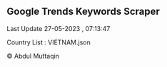

## Google Trends Keywords Scraper 
 
Last Update 27-05-2023 , 07:13:47

Country List :
VIETNAM.json



© Abdul Muttaqin 
